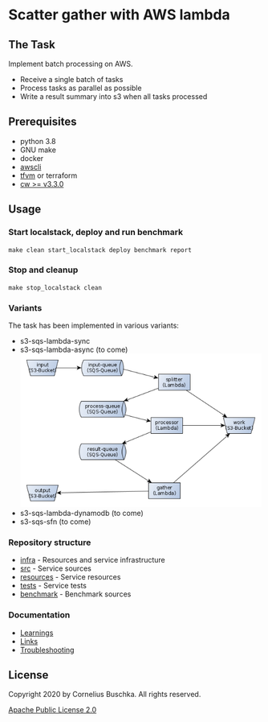 # Scatter gather with AWS lambda

## The Task
Implement batch processing on AWS.

* Receive a single batch of tasks
* Process tasks as parallel as possible
* Write a result summary into s3 when all tasks processed

## Prerequisites
* python 3.8
* GNU make
* docker
* [awscli](https://docs.aws.amazon.com/de_de/cli/latest/userguide/cli-chap-install.html)
* [tfvm](https://github.com/cbuschka/tfvm) or terraform
* [cw >= v3.3.0](https://github.com/lucagrulla/cw)

## Usage

### Start localstack, deploy and run benchmark
```
make clean start_localstack deploy benchmark report
```

### Stop and cleanup
```
make stop_localstack clean
```

### Variants
The task has been implemented in various variants:
* s3-sqs-lambda-sync
* s3-sqs-lambda-async (to come)
![s3-sqs-lambda](./doc/s3_sqs_lambda.png)
* s3-sqs-lambda-dynamodb (to come)
* s3-sqs-sfn (to come)

### Repository structure
* [infra](./infra) - Resources and service infrastructure
* [src](./src) - Service sources
* [resources](./resources) - Service resources
* [tests](./tests) - Service tests
* [benchmark](./benchmark) - Benchmark sources

### Documentation
* [Learnings](./doc/learnings.md)
* [Links](./doc/links.md)
* [Troubleshooting](./doc/troubleshooting.md)

## License
Copyright 2020 by Cornelius Buschka. All rights reserved.

[Apache Public License 2.0](./license.txt)
